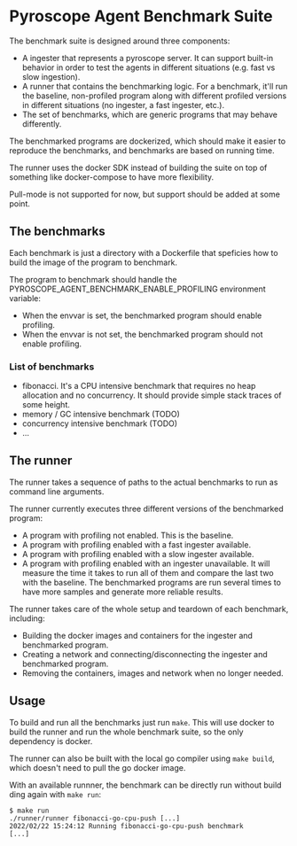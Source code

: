 # Pyroscope Agent Benchmark Suite

The benchmark suite is designed around three components:
- A ingester that represents a pyroscope server.
  It can support built-in behavior in order to test the agents in different situations (e.g. fast vs slow ingestion).
- A runner that contains the benchmarking logic. 
  For a benchmark, it'll run the baseline, non-profiled program along with different profiled versions in different situations (no ingester, a fast ingester, etc.).
- The set of benchmarks, which are generic programs that may behave differently.

The benchmarked programs are dockerized, which should make it easier to reproduce the benchmarks, and benchmarks are based on running time.

The runner uses the docker SDK instead of building the suite on top of something like docker-compose to have more flexibility.

Pull-mode is not supported for now, but support should be added at some point.

## The benchmarks

Each benchmark is just a directory with a Dockerfile that speficies how to build the image of the program to benchmark.

The program to benchmark should handle the PYROSCOPE_AGENT_BENCHMARK_ENABLE_PROFILING environment variable:
- When the envvar is set, the benchmarked program should enable profiling.
- When the envvar is not set, the benchmarked program should not enable profiling.

### List of benchmarks

- fibonacci. It's a CPU intensive benchmark that requires no heap allocation and no concurrency. It should provide simple stack traces of some height.
- memory / GC intensive benchmark (TODO)
- concurrency intensive benchmark (TODO)
- ...

## The runner

The runner takes a sequence of paths to the actual benchmarks to run as command line arguments.

The runner currently executes three different versions of the benchmarked program:
- A program with profiling not enabled. This is the baseline.
- A program with profiling enabled with a fast ingester available.
- A program with profiling enabled with a slow ingester available.
- A program with profiling enabled with an ingester unavailable.
It will measure the time it takes to run all of them and compare the last two with the baseline.
The benchmarked programs are run several times to have more samples and generate more reliable results.

The runner takes care of the whole setup and teardown of each benchmark, including:
- Building the docker images and containers for the ingester and benchmarked program.
- Creating a network and connecting/disconnecting the ingester and benchmarked program.
- Removing the containers, images and network when no longer needed.

## Usage

To build and run all the benchmarks just run `make`.
This will use docker to build the runner and run the whole benchmark suite, so the only dependency is docker.

The runner can also be built with the local go compiler using `make build`, which doesn't need to pull the go docker image.

With an available runnner, the benchmark can be directly run without build ding again with `make run`:

```
$ make run
./runner/runner fibonacci-go-cpu-push [...]
2022/02/22 15:24:12 Running fibonacci-go-cpu-push benchmark
[...]
```
